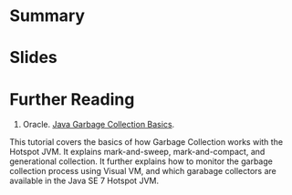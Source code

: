 # Summary

# Slides

# Further Reading

1. Oracle. [Java Garbage Collection Basics](http://www.oracle.com/webfolder/technetwork/tutorials/obe/java/gc01/index.html).

  This tutorial covers the basics of how Garbage Collection works with the Hotspot JVM.
  It explains mark-and-sweep, mark-and-compact, and generational collection.
  It further explains how to monitor the garbage collection process using Visual VM,
  and which garabage collectors are available in the Java SE 7 Hotspot JVM.
  
